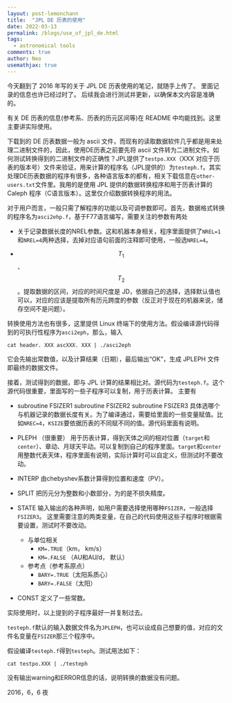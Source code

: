 ```yaml
---
layout: post-lemonchann
title:  "JPL DE 历表的使用"
date: 2022-03-13
permalink: /blogs/use_of_jpl_de.html
tags:
  - astronomical tools
comments: true
author: Neo
usemathjax: true
---
```


今天翻到了 2016 年写的关于 JPL DE 历表使用的笔记，就随手上传了。
里面记录的信息也许已经过时了。
后续我会进行测试并更新，以确保本文内容是准确的。

<!-- more -->

有关 DE 历表的信息(参考系、历表的历元区间等)在 README 中均能找到。这里主要讲实际使用。

下载到的 DE 历表数据一般为 ascii 文件，而现有的读取数据软件几乎都是用来处理二进制文件的，因此，使用DE历表之前要先将 ascii 文件转为二进制文件。如何测试转换得到的二进制文件的正确性？JPL提供了`testpo.XXX`（XXX 对应于历表的版本号）文件来验证，用来计算的程序名（JPL提供的）为`testeph.f`。其实处理DE历表数据的程序有很多，各种语言版本的都有，相关下载信息在`other-users.txt`文件里。我用的是使用 JPL 提供的数据转换程序和用于历表计算的 Caleph 程序（C语言版本）。这里仅介绍数据转换程序的用法。

对于用户而言，一般只需了解程序的功能以及可调参数即可。首先，数据格式转换的程序名为`asci2ehp.f`，基于F77语言编写，需要关注的参数有两处

- 关于记录数据长度的NREL参数。这和机器本身相关，程序里面提供了`NREL=1`和`NREL=4`两种选择，去掉对应语句前面的注释即可使用，一般选`NREL=4`。

- $$T_1$$、$$T_2$$。提取数据的区间，对应的时间尺度是 JD，依据自己的选择，选择默认值也可以，对应的应该是提取所有历元跨度的参数（反正对于现在的机器来说，储存空间不是问题）。

转换使用方法也有很多，这里提供 Linux 终端下的使用方法。假设编译源代码得到的可执行性程序为`asci2eph`，那么，输入

```
cat header. XXX ascXXX. XXX | ./asci2eph
```

它会先输出常数值，以及计算结果（日期），最后输出“OK”，生成 JPLEPH 文件即最终的数据文件。

接着，测试得到的数据，即与 JPL 计算的结果相比对。源代码为`testeph.f`。这个源代码很重要，里面写的一些子程序可以复制，用于历表计算。 主要有

- subroutine FSIZER1
subroutine FSIZER2
subroutine FSIZER3
具体选哪个与机器记录的数据长度有关。为了编译通过，需要给里面的一些变量赋值。比如`NREC=4`，`KSIZE`要依据历表的不同赋不同的值。源代码里面有说明。

- PLEPH （很重要）
用于历表计算，得到天体之间的相对位置（`target`和`center`）、章动、月球天平动。可以复制到自己的程序里面。`target`和`center`用整数代表天体，程序里面有说明，实际计算时可以自定义，但测试时不要改动。

- INTERP
由chebyshev系数计算得到位置和速度（PV）。

- SPLIT
把历元分为整数和小数部分，为的是不损失精度。

- STATE
输入输出的各种声明，如用户需要选择使用哪种`FSIZER`，一般选择`FSIZER3`。
这里需要注意的两类变量，在自己的代码使用这些子程序时根据需要设置，测试时不要改动。
  - 与单位相关
    - `KM=.TRUE`（km， km/s）
    - `KM=.FALSE` （AU和AU/d， 默认）
  - 参考点（参考系原点）
    - `BARY=.TRUE`（太阳系质心）
    - `BARY=.FALSE`（太阳）

- CONST
定义了一些常数。

实际使用时，以上提到的子程序最好一并复制过去。

`testeph.f`默认的输入数据文件名为`JPLEPH`，也可以设成自己想要的值，对应的文件名变量在`FSIZER`那三个程序中。

假设编译`testeph.f`得到`testeph`。测试用法如下：

```
cat testpo.XXX | ./testeph
```

没有输出warning和ERROR信息的话，说明转换的数据没有问题。

2016，6，6 夜
